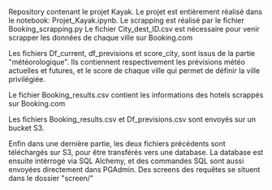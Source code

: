 Repository contenant le projet Kayak. 
Le projet est entièrement réalisé dans le notebook: Projet_Kayak.ipynb.
Le scrapping est réalisé par le fichier Booking_scrapping.py
Le fichier City_dest_ID.csv est nécessaire pour venir scrapper les données de chaque ville sur Booking.com

Les fichiers Df_current, df_previsions et score_city, sont issus de la partie "météorologique". Ils contiennent respectivement
les prévisions météo actuelles et futures, et le score de chaque ville qui permet de définir la ville privilégiée.

Le fichier Booking_results.csv contient les informations des hotels scrappés sur Booking.com

Les fichiers Booking_results.csv et Df_previsions.csv sont envoyés sur un bucket S3.

Enfin dans une dernière partie, les deux fichiers précédents sont téléchargés sur S3, pour être transférés vers une database.
La database est ensuite intérrogé via SQL Alchemy, et des commandes SQL sont aussi envoyées directement dans PGAdmin.
Des screens des requêtes se situent dans le dossier "screen/"
